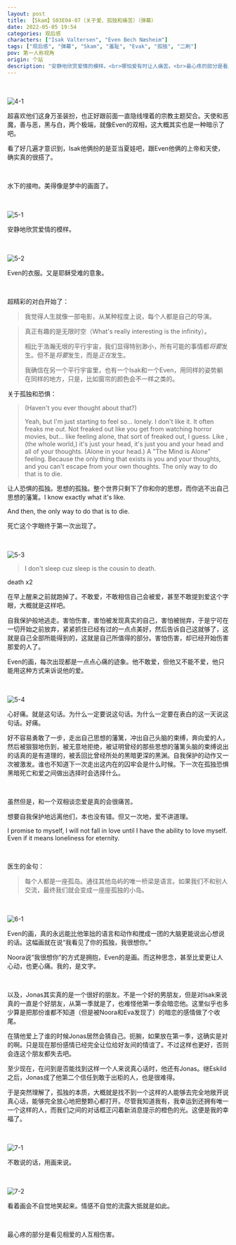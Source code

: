 ```yaml
---
layout: post
title: 【Skam】S03E04-07（关于爱、孤独和痛苦）（弹幕）
date: 2022-05-05 19:54
categories: 观后感
characters: ["Isak Valtersen", "Even Bech Næsheim"]
tags: ["观后感", "弹幕", "Skam", "羞耻", "Evak", "孤独", "二刷"]
pov: 第一人称视角
origin: 个站
description: "安静地欣赏爱情的模样。<br>哪怕爱有时让人痛苦。<br>最心疼的部分是看见相爱的人互相伤害。"
---
```


<br><br>
![4-1](https://raw.githubusercontent.com/junesirius/junesirius.github.io/master/assets/images/Skam/Skam3/Skam3-4-1.png)
<br>

超喜欢他们这身万圣装扮，也正好跟前面一直隐线埋着的宗教主题契合。天使和恶魔，善与恶，黑与白，两个极端，就像Even的双相，这大概其实也是一种暗示了吧。

看了好几遍才意识到，Isak他俩扮的是亚当夏娃吧，跟Even他俩的上帝和天使，确实真的很搭了。

<br>

水下的接吻。美得像是梦中的画面了。

<br><br>
![5-1](https://raw.githubusercontent.com/junesirius/junesirius.github.io/master/assets/images/Skam/Skam3/Skam3-5-1.png)
<br>

安静地欣赏爱情的模样。

<br><br>
![5-2](https://raw.githubusercontent.com/junesirius/junesirius.github.io/master/assets/images/Skam/Skam3/Skam3-5-2.png)
<br>

Even的衣服。又是耶稣受难的意象。

<br>

超精彩的对白开始了：

> 我觉得人生就像一部电影，从某种程度上说，每个人都是自己的导演。

> 真正有趣的是无限时空（What's really interesting is the infinity）。
>
> 相比于浩瀚无垠的平行宇宙，我们显得特别渺小，所有可能的事情都*将要*发生。但不是*将要*发生，而是*正在*发生。
>
> 我确信在另一个平行宇宙里，也有一个Isak和一个Even，用同样的姿势躺在同样的地方，只是，比如窗帘的颜色会不一样之类的。

关于孤独和恐惧：

> (Haven't you ever thought about that?)
>
> Yeah, but I'm just starting to feel so... lonely. I don't like it. It often freaks me out. Not freaked out like you get from watching horror movies, but... like feeling alone, that sort of freaked out, I guess. Like , (the whole world,) it's just your head, it's just you and your head and all of your thoughts. (Alone in your head.) A "The Mind is Alone" feeling. Because the only thing that exists is you and your thoughts, and you can't escape from your own thoughts. The only way to do that is to die.

让人恐惧的孤独。思想的孤独。整个世界只剩下了你和你的思想，而你逃不出自己思想的藩篱。I know exactly what it's like.

And then, the only way to do that is to die.

死亡这个字眼终于第一次出现了。

<br><br>
![5-3](https://raw.githubusercontent.com/junesirius/junesirius.github.io/master/assets/images/Skam/Skam3/Skam3-5-3.png)
<br>

> I don't sleep cuz sleep is the cousin to death.

death x2

在早上醒来之前就跑掉了。不敢爱，不敢相信自己会被爱，甚至不敢提到爱这个字眼，大概就是这样吧。

自我保护般地逃走。害怕伤害，害怕被发现真实的自己，害怕被抛弃，于是宁可在一切开始之前放弃，紧紧抓住已经有过的一点点美好，然后告诉自己这就够了，这就是自己全部所能得到的，这就是自己所值得的部分。害怕伤害，却已经开始伤害那爱的人了。

Even的画，每次出现都是一点点心痛的迹象。他不敢爱，但他又不能不爱，他只能用这种方式来诉说他的爱。

<br><br>
![5-4](https://raw.githubusercontent.com/junesirius/junesirius.github.io/master/assets/images/Skam/Skam3/Skam3-5-4.png)
<br>

心好痛。就是这句话。为什么一定要说这句话。为什么一定要在表白的这一天说这句话。好痛。

好不容易勇敢了一步，走出自己思想的藩篱，冲出自己头脑的束缚，奔向爱的人，然后被狠狠地伤到，被无意地拒绝，被证明曾经的那些思想的藩篱头脑的束缚说出的话真的是有道理的，被丢回比曾经所处的黑暗更深的黑渊。自我保护的动作又一次被激发。谁也不知道下一次走出这内在的囚牢会是什么时候。下一次在孤独恐惧黑暗死亡和爱之间做出选择时会选择什么。

<br>

虽然但是，和一个双相谈恋爱是真的会很痛苦。

想要自我保护地远离他们，本也没有错。但又一次地，爱不讲道理。

I promise to myself, I will not fall in love until I have the ability to love myself. Even if it means loneliness for eternity.

<br>

医生的金句：

> 每个人都是一座孤岛。通往其他岛屿的唯一桥梁是语言。如果我们不和别人交流，最终我们就会变成一座座孤独的小岛。

<br><br>
![6-1](https://raw.githubusercontent.com/junesirius/junesirius.github.io/master/assets/images/Skam/Skam3/Skam3-6-1.png)
<br>

Even的画，真的永远能比他笨拙的语言和动作和搅成一团的大脑更能说出心想说的话。这幅画就在说“我看见了你的孤独，我很想你。”

Noora说“我很想你”的方式是拥抱，Even的是画。而这种思念，甚至比爱更让人心动，也更心痛。我的，是文字。

<br>

以及，Jonas其实真的是一个很好的朋友。不是一个好的男朋友，但是对Isak来说真的一直是个好朋友，从第一季就是了，也难怪他第一季会暗恋他。这里似乎也多少算是把那份谁都不知道（但是被Noora和Eva发现了）的暗恋的感情做了个收尾。

在猜他爱上了谁的时候Jonas居然会猜自己。扼腕，如果放在第一季，这确实是对的啊。只是现在那份感情已经完全让位给好友间的情谊了。不过这样也更好，否则会连这个朋友都失去吧。

至少现在，在问到是否能找到这样一个人来说真心话时，他还有Jonas。继Eskild之后，Jonas成了他第二个信任到敢于出柜的人，也是很难得。

于是突然理解了，孤独的本质，大概就是找不到一个这样的人能够去完全地敞开说真心话，能够完全放心地把整颗心都打开。尽管我知道我有，我幸运到还拥有唯一一个这样的人，而我们之间的对话框正闪着新消息提示的橙色的光。这便是我的幸福了。

<br><br>
![7-1](https://raw.githubusercontent.com/junesirius/junesirius.github.io/master/assets/images/Skam/Skam3/Skam3-7-1.png)
<br>

不敢说的话，用画来说。

<br><br>
![7-2](https://raw.githubusercontent.com/junesirius/junesirius.github.io/master/assets/images/Skam/Skam3/Skam3-7-2.png)
<br>

看着画会不自觉地笑起来。情感不自觉的流露大抵就是如此。

<br>

最心疼的部分是看见相爱的人互相伤害。
